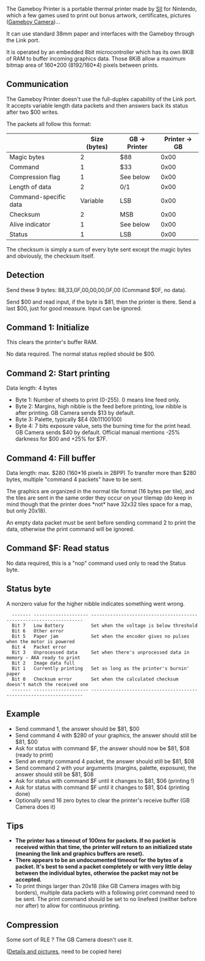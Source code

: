 The Gameboy Printer is a portable thermal printer made by
[SII](http://www.sii.co.jp) for Nintendo, which a few games used to
print out bonus artwork, certificates, pictures ([Gameboy
Camera](Gameboy_Camera "wikilink"))\...

It can use standard 38mm paper and interfaces with the Gameboy through
the Link port.

It is operated by an embedded 8bit microcontroller which has its own
8KiB of RAM to buffer incoming graphics data. Those 8KiB allow a maximum
bitmap area of 160\*200 (8192/160\*4) pixels between prints.

Communication
-------------

The Gameboy Printer doesn't use the full-duplex capability of the Link
port. It accepts variable length data packets and then answers back its
status after two $00 writes.

The packets all follow this format:

|                       | Size (bytes) | GB -> Printer | Printer -> GB |
|-----------------------|--------------|---------------|---------------|
| Magic bytes           | 2            | $88           | 0x00          |
| Command               | 1            | $33           | 0x00          |
|  Compression flag     | 1            | See below     | 0x00          |
| Length of data        | 2            | 0/1           | 0x00          |
| Command-specific data | Variable     | LSB           | 0x00          |
| Checksum              | 2            | MSB           | 0x00          |
| Alive indicator       | 1            | See below     | 0x00          |
| Status                | 1            | LSB           | 0x00          |

The checksum is simply a sum of every byte sent except the magic bytes
and obviously, the checksum itself.

Detection
---------

Send these 9 bytes: $88,$33,$0F,$00,$00,$00,$0F,$00 (Command
$0F, no data).

Send $00 and read input, if the byte is $81, then the printer is
there. Send a last $00, just for good measure. Input can be ignored.

Command 1: Initialize
---------------------

This clears the printer's buffer RAM.

No data required. The normal status replied should be $00.

Command 2: Start printing
-------------------------

Data length: 4 bytes

-   Byte 1: Number of sheets to print (0-255). 0 means line feed only.
-   Byte 2: Margins, high nibble is the feed before printing, low nibble
    is after printing. GB Camera sends $13 by default.
-   Byte 3: Palette, typically $E4 (0b11100100)
-   Byte 4: 7 bits exposure value, sets the burning time for the print
    head. GB Camera sends $40 by default. Official manual mentions -25%
    darkness for $00 and +25% for $7F.

Command 4: Fill buffer
----------------------

Data length: max. $280 (160\*16 pixels in 2BPP) To transfer more than
$280 bytes, multiple \"command 4 packets\" have to be sent.

The graphics are organized in the normal tile format (16 bytes per
tile), and the tiles are sent in the same order they occur on your
tilemap (do keep in mind though that the printer does \*not\* have 32x32
tiles space for a map, but only 20x18).

An empty data packet must be sent before sending command 2 to print the
data, otherwise the print command will be ignored.

Command $F: Read status
------------------------

No data required, this is a \"nop\" command used only to read the Status
byte.

Status byte
-----------

A nonzero value for the higher nibble indicates something went wrong.
```
  ------- -------------------- -------------------------------------------------------------------
  Bit 7   Low Battery          Set when the voltage is below threshold
  Bit 6   Other error          
  Bit 5   Paper jam            Set when the encoder gives no pulses when the motor is powered
  Bit 4   Packet error         
  Bit 3   Unprocessed data     Set when there's unprocessed data in memory - AKA ready to print
  Bit 2   Image data full      
  Bit 1   Currently printing   Set as long as the printer's burnin' paper
  Bit 0   Checksum error       Set when the calculated checksum doesn't match the received one
  ------- -------------------- -------------------------------------------------------------------
```
Example
-------

-   Send command 1, the answer should be $81, $00
-   Send command 4 with $280 of your graphics, the answer should still
    be $81, $00
-   Ask for status with command $F, the answer should now be $81, $08
    (ready to print)
-   Send an empty command 4 packet, the answer should still be $81,
    $08
-   Send command 2 with your arguments (margins, palette, exposure), the
    answer should still be $81, $08
-   Ask for status with command $F until it changes to $81, $06
    (printing !)
-   Ask for status with command $F until it changes to $81, $04
    (printing done)
-   Optionally send 16 zero bytes to clear the printer's receive buffer
    (GB Camera does it)

Tips
----

-   **The printer has a timeout of 100ms for packets. If no packet is
    received within that time, the printer will return to an initialized
    state (meaning the link and graphics buffers are reset).**
-   **There appears to be an undocumented timeout for the bytes of a
    packet. It's best to send a packet completely or with very little
    delay between the individual bytes, otherwise the packet may not be
    accepted.**
-   To print things larger than 20x18 (like GB Camera images with big
    borders), multiple data packets with a following print command need
    to be sent. The print command should be set to no linefeed (neither
    before nor after) to allow for continuous printing.

Compression
-----------

Some sort of RLE ? The GB Camera doesn't use it.

([Details and pictures](http://furrtek.free.fr/?a=gbprinter&i=2), need
to be copied here)

